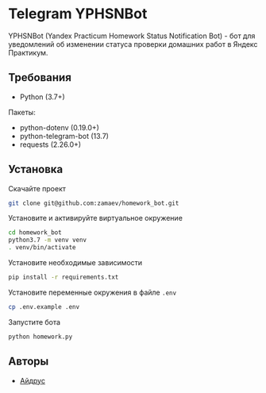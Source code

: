# Telegram YPHSNBot 
YPHSNBot (Yandex Practicum Homework Status Notification Bot) - бот для уведомлений об изменении статуса проверки домашних работ в Яндекс Практикум.

## Требования
- Python (3.7+)

Пакеты:
- python-dotenv (0.19.0+)
- python-telegram-bot (13.7)
- requests (2.26.0+)

## Установка
Скачайте проект
```bash
git clone git@github.com:zamaev/homework_bot.git
```
Установите и активируйте виртуальное окружение
```bash
cd homework_bot
python3.7 -m venv venv
. venv/bin/activate
```
Установите необходимые зависимости
```bash
pip install -r requirements.txt
```
Установите переменные окружения в файле `.env`
```bash
cp .env.example .env
```
Запустите бота
```bash
python homework.py
```

## Авторы
- [Айдрус](https://github.com/zamaev)